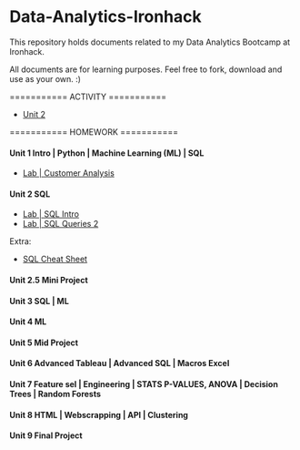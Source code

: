 # Data-Analytics-Ironhack

This repository holds documents related to my Data Analytics Bootcamp at Ironhack.

All documents are for learning purposes. Feel free to fork, download and use as your own. :)


=========== ACTIVITY ===========

- [Unit 2](https://github.com/suphawadeeth/Data-Analytics-Ironhack/tree/main/unit-2)



=========== HOMEWORK ===========

#### Unit 1 Intro | Python | Machine Learning (ML) | SQL 
- [Lab | Customer Analysis](https://github.com/suphawadeeth/Data-Analytics-Ironhack/blob/main/unit_2/LAB_SQL_intro/intro.sql)

#### Unit 2 SQL
- [Lab | SQL Intro](https://github.com/suphawadeeth/Data-Analytics-Ironhack/blob/main/unit_2/LAB_SQL_intro/intro.sql)
- [Lab | SQL Queries 2](https://github.com/suphawadeeth/Data-Analytics-Ironhack/blob/main/unit-2/Lab-SQL-Queries-2/lab_sql2.sql)

Extra:
- [SQL Cheat Sheet](https://www.sqltutorial.org/sql-cheat-sheet/)

#### Unit 2.5 Mini Project

#### Unit 3 SQL | ML

#### Unit 4 ML

#### Unit 5 Mid Project

#### Unit 6 Advanced Tableau | Advanced SQL | Macros Excel

#### Unit 7 Feature sel | Engineering | STATS P-VALUES, ANOVA | Decision Trees | Random Forests

#### Unit 8 HTML | Webscrapping | API | Clustering

#### Unit 9 Final Project
